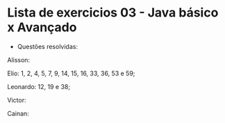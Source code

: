 # Lista de exercicios 03 - Java básico x Avançado #

* Questões resolvidas:

Alisson: 

Elio: 1, 2, 4, 5, 7, 9, 14, 15, 16, 33, 36, 53 e 59;

Leonardo: 12, 19 e 38;

Victor:

Cainan: